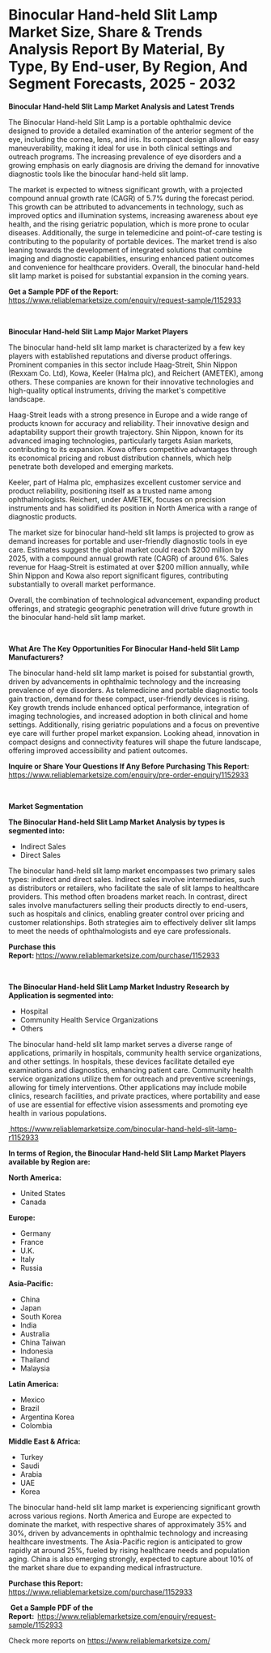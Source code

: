 <p><h1>Binocular Hand-held Slit Lamp Market Size, Share & Trends Analysis Report By Material, By Type, By End-user, By Region, And Segment Forecasts, 2025 - 2032</h1></p><p><strong>Binocular Hand-held Slit Lamp Market Analysis and Latest Trends</strong></p>
<p><p>The Binocular Hand-held Slit Lamp is a portable ophthalmic device designed to provide a detailed examination of the anterior segment of the eye, including the cornea, lens, and iris. Its compact design allows for easy maneuverability, making it ideal for use in both clinical settings and outreach programs. The increasing prevalence of eye disorders and a growing emphasis on early diagnosis are driving the demand for innovative diagnostic tools like the binocular hand-held slit lamp.</p><p>The market is expected to witness significant growth, with a projected compound annual growth rate (CAGR) of 5.7% during the forecast period. This growth can be attributed to advancements in technology, such as improved optics and illumination systems, increasing awareness about eye health, and the rising geriatric population, which is more prone to ocular diseases. Additionally, the surge in telemedicine and point-of-care testing is contributing to the popularity of portable devices. The market trend is also leaning towards the development of integrated solutions that combine imaging and diagnostic capabilities, ensuring enhanced patient outcomes and convenience for healthcare providers. Overall, the binocular hand-held slit lamp market is poised for substantial expansion in the coming years.</p></p>
<p><strong>Get a Sample PDF of the Report:&nbsp;</strong> <a href="https://www.reliablemarketsize.com/enquiry/request-sample/1152933?utm_campaign=2996&utm_medium=2&utm_source=Github&utm_content=ia&utm_term=22032025&utm_id=binocular-hand-held-slit-lamp">https://www.reliablemarketsize.com/enquiry/request-sample/1152933</a></p>
<p>&nbsp;</p>
<p><strong>Binocular Hand-held Slit Lamp Major Market Players</strong></p>
<p><p>The binocular hand-held slit lamp market is characterized by a few key players with established reputations and diverse product offerings. Prominent companies in this sector include Haag-Streit, Shin Nippon (Rexxam Co. Ltd), Kowa, Keeler (Halma plc), and Reichert (AMETEK), among others. These companies are known for their innovative technologies and high-quality optical instruments, driving the market's competitive landscape.</p><p>Haag-Streit leads with a strong presence in Europe and a wide range of products known for accuracy and reliability. Their innovative design and adaptability support their growth trajectory. Shin Nippon, known for its advanced imaging technologies, particularly targets Asian markets, contributing to its expansion. Kowa offers competitive advantages through its economical pricing and robust distribution channels, which help penetrate both developed and emerging markets.</p><p>Keeler, part of Halma plc, emphasizes excellent customer service and product reliability, positioning itself as a trusted name among ophthalmologists. Reichert, under AMETEK, focuses on precision instruments and has solidified its position in North America with a range of diagnostic products.</p><p>The market size for binocular hand-held slit lamps is projected to grow as demand increases for portable and user-friendly diagnostic tools in eye care. Estimates suggest the global market could reach $200 million by 2025, with a compound annual growth rate (CAGR) of around 6%. Sales revenue for Haag-Streit is estimated at over $200 million annually, while Shin Nippon and Kowa also report significant figures, contributing substantially to overall market performance.</p><p>Overall, the combination of technological advancement, expanding product offerings, and strategic geographic penetration will drive future growth in the binocular hand-held slit lamp market.</p></p>
<p>&nbsp;</p>
<p><strong>What Are The Key Opportunities For Binocular Hand-held Slit Lamp Manufacturers?</strong></p>
<p><p>The binocular hand-held slit lamp market is poised for substantial growth, driven by advancements in ophthalmic technology and the increasing prevalence of eye disorders. As telemedicine and portable diagnostic tools gain traction, demand for these compact, user-friendly devices is rising. Key growth trends include enhanced optical performance, integration of imaging technologies, and increased adoption in both clinical and home settings. Additionally, rising geriatric populations and a focus on preventive eye care will further propel market expansion. Looking ahead, innovation in compact designs and connectivity features will shape the future landscape, offering improved accessibility and patient outcomes.</p></p>
<p><strong>Inquire or Share Your Questions If Any Before Purchasing This Report:</strong> <a href="https://www.reliablemarketsize.com/enquiry/pre-order-enquiry/1152933?utm_campaign=2996&utm_medium=2&utm_source=Github&utm_content=ia&utm_term=22032025&utm_id=binocular-hand-held-slit-lamp">https://www.reliablemarketsize.com/enquiry/pre-order-enquiry/1152933</a></p>
<p>&nbsp;</p>
<p><strong>Market Segmentation</strong></p>
<p><strong>The Binocular Hand-held Slit Lamp Market Analysis by types is segmented into:</strong></p>
<p><ul><li>Indirect Sales</li><li>Direct Sales</li></ul></p>
<p><p>The binocular hand-held slit lamp market encompasses two primary sales types: indirect and direct sales. Indirect sales involve intermediaries, such as distributors or retailers, who facilitate the sale of slit lamps to healthcare providers. This method often broadens market reach. In contrast, direct sales involve manufacturers selling their products directly to end-users, such as hospitals and clinics, enabling greater control over pricing and customer relationships. Both strategies aim to effectively deliver slit lamps to meet the needs of ophthalmologists and eye care professionals.</p></p>
<p><strong>Purchase this Report:&nbsp;</strong><a href="https://www.reliablemarketsize.com/purchase/1152933?utm_campaign=2996&utm_medium=2&utm_source=Github&utm_content=ia&utm_term=22032025&utm_id=binocular-hand-held-slit-lamp">https://www.reliablemarketsize.com/purchase/1152933</a></p>
<p>&nbsp;</p>
<p><strong>The Binocular Hand-held Slit Lamp Market Industry Research by Application is segmented into:</strong></p>
<p><ul><li>Hospital</li><li>Community Health Service Organizations</li><li>Others</li></ul></p>
<p><p>The binocular hand-held slit lamp market serves a diverse range of applications, primarily in hospitals, community health service organizations, and other settings. In hospitals, these devices facilitate detailed eye examinations and diagnostics, enhancing patient care. Community health service organizations utilize them for outreach and preventive screenings, allowing for timely interventions. Other applications may include mobile clinics, research facilities, and private practices, where portability and ease of use are essential for effective vision assessments and promoting eye health in various populations.</p></p>
<p><a href="https://www.reliablemarketsize.com/binocular-hand-held-slit-lamp-r1152933?utm_campaign=2996&utm_medium=2&utm_source=Github&utm_content=ia&utm_term=22032025&utm_id=binocular-hand-held-slit-lamp">&nbsp;https://www.reliablemarketsize.com/binocular-hand-held-slit-lamp-r1152933</a></p>
<p><strong>In terms of Region, the Binocular Hand-held Slit Lamp Market Players available by Region are:</strong></p>
<p>
    <p> <strong> North America: </strong>
        <ul>
            <li>United States</li>
            <li>Canada</li>
        </ul>
        </p> 
    <p> <strong> Europe: </strong>
        <ul>
            <li>Germany</li>
            <li>France</li>
            <li>U.K.</li>
            <li>Italy</li>
            <li>Russia</li>
        </ul>
        </p> 
    <p> <strong> Asia-Pacific: </strong>
        <ul>
            <li>China</li>
            <li>Japan</li>
            <li>South Korea</li>
            <li>India</li>
            <li>Australia</li>
            <li>China Taiwan</li>
            <li>Indonesia</li>
            <li>Thailand</li>
            <li>Malaysia</li>
        </ul>
        </p> 
    <p> <strong> Latin America: </strong>
        <ul>
            <li>Mexico</li>
            <li>Brazil</li>
            <li>Argentina Korea</li>
            <li>Colombia</li>
        </ul>
        </p> 
    <p> <strong> Middle East & Africa: </strong>
        <ul>
            <li>Turkey</li>
            <li>Saudi</li>
            <li>Arabia</li>
            <li>UAE</li>
            <li>Korea</li>
        </ul>
    </p>
    </p>
<p><p>The binocular hand-held slit lamp market is experiencing significant growth across various regions. North America and Europe are expected to dominate the market, with respective shares of approximately 35% and 30%, driven by advancements in ophthalmic technology and increasing healthcare investments. The Asia-Pacific region is anticipated to grow rapidly at around 25%, fueled by rising healthcare needs and population aging. China is also emerging strongly, expected to capture about 10% of the market share due to expanding medical infrastructure.</p></p>
<p><strong>Purchase this Report: </strong><a href="https://www.reliablemarketsize.com/purchase/1152933?utm_campaign=2996&utm_medium=2&utm_source=Github&utm_content=ia&utm_term=22032025&utm_id=binocular-hand-held-slit-lamp">https://www.reliablemarketsize.com/purchase/1152933</a></p>
<p>&nbsp;<strong>Get a Sample PDF of the Report:&nbsp;&nbsp;</strong><a href="https://www.reliablemarketsize.com/enquiry/request-sample/1152933?utm_campaign=2996&utm_medium=2&utm_source=Github&utm_content=ia&utm_term=22032025&utm_id=binocular-hand-held-slit-lamp">https://www.reliablemarketsize.com/enquiry/request-sample/1152933</a></p>
<p><strong></strong></p>
<p>Check more reports on <a href="https://www.reliablemarketsize.com/?utm_campaign=2996&utm_medium=2&utm_source=Github&utm_content=ia&utm_term=22032025&utm_id=binocular-hand-held-slit-lamp">https://www.reliablemarketsize.com/</a></p>